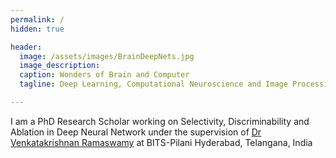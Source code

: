 ```yaml
---
permalink: /
hidden: true

header:
  image: /assets/images/BrainDeepNets.jpg
  image_description: 
  caption: Wonders of Brain and Computer 
  tagline: Deep Learning, Computational Neuroscience and Image Processing.

---
```


I am a PhD Research Scholar working on Selectivity, Discriminability and Ablation in Deep Neural Network under the supervision of [Dr Venkatakrishnan Ramaswamy](http://brain.bits-hyderabad.ac.in/venkat/) at BITS-Pilani Hyderabad, Telangana, India  


